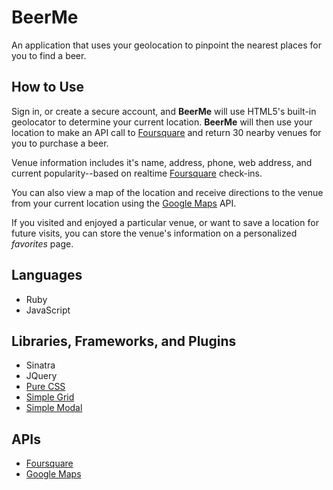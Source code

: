 # BeerMe
An application that uses your geolocation to pinpoint the nearest places for you to find a beer.

## How to Use

Sign in, or create a secure account, and **BeerMe** will use HTML5's built-in geolocator to determine your current location. **BeerMe** will then use your location to make an API call to [Foursquare](http://foursquare.com) and return 30 nearby venues for you to purchase a beer.

Venue information includes it's name, address, phone, web address, and current popularity--based on realtime [Foursquare](http://foursquare.com) check-ins.

You can also view a map of the location and receive directions to the venue from your current location using the [Google Maps](http://maps.google.com) API.

If you visited and enjoyed a particular venue, or want to save a location for future visits, you can store the venue's information on a personalized *favorites* page.

## Languages

- Ruby
- JavaScript

## Libraries, Frameworks, and Plugins

- Sinatra
- JQuery
- [Pure CSS](http://purecss.io)
- [Simple Grid](http://thisisdallas.github.io/Simple-Grid/)
- [Simple Modal](http://www.ericmmartin.com/projects/simplemodal/)

## APIs

- [Foursquare](https://developer.foursquare.com/)
- [Google Maps](https://developers.google.com/maps/)